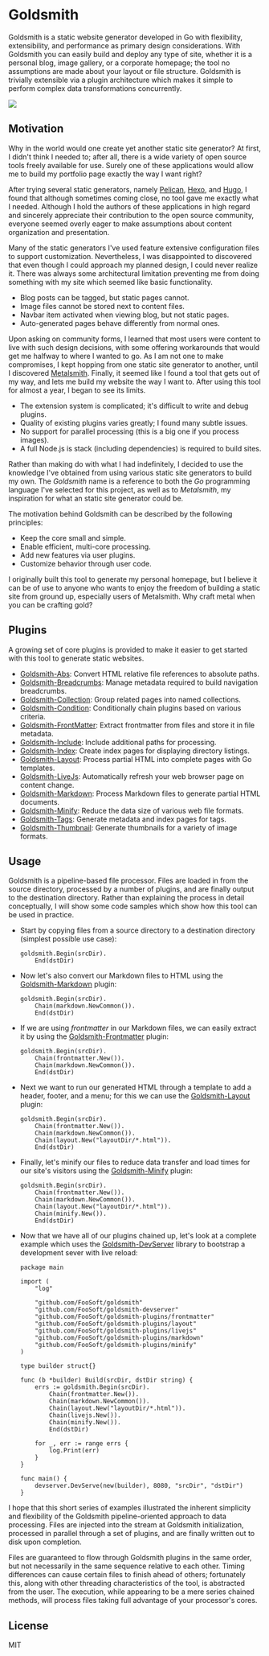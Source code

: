 # Goldsmith #

Goldsmith is a static website generator developed in Go with flexibility, extensibility, and performance as primary
design considerations. With Goldsmith you can easily build and deploy any type of site, whether it is a personal blog,
image gallery, or a corporate homepage; the tool no assumptions are made about your layout or file structure. Goldsmith
is trivially extensible via a plugin architecture which makes it simple to perform complex data transformations
concurrently.

![](https://foosoft.net/projects/goldsmith/img/gold.png)

## Motivation ##

Why in the world would one create yet another static site generator? At first, I didn't think I needed to; after all,
there is a wide variety of open source tools freely available for use. Surely one of these applications would allow me
to build my portfolio page exactly the way I want right?

After trying several static generators, namely [Pelican](http://blog.getpelican.com/), [Hexo](https://hexo.io/), and
[Hugo](https://gohugo.io/), I found that although sometimes coming close, no tool gave me exactly what I needed.
Although I hold the authors of these applications in high regard and sincerely appreciate their contribution to the open
source community, everyone seemed overly eager to make assumptions about content organization and presentation.

Many of the static generators I've used feature extensive configuration files to support customization. Nevertheless, I
was disappointed to discovered that even though I could approach my planned design, I could never realize it. There was
always some architectural limitation preventing me from doing something with my site which seemed like basic
functionality.

*   Blog posts can be tagged, but static pages cannot.
*   Image files cannot be stored next to content files.
*   Navbar item activated when viewing blog, but not static pages.
*   Auto-generated pages behave differently from normal ones.

Upon asking on community forms, I learned that most users were content to live with such design decisions, with some
offering workarounds that would get me halfway to where I wanted to go. As I am not one to make compromises, I kept
hopping from one static site generator to another, until I discovered [Metalsmith](http://www.metalsmith.io/). Finally,
it seemed like I found a tool that gets out of my way, and lets me build my website the way I want to. After using this
tool for almost a year, I began to see its limits.

*   The extension system is complicated; it's difficult to write and debug plugins.
*   Quality of existing plugins varies greatly; I found many subtle issues.
*   No support for parallel processing (this is a big one if you process images).
*   A full Node.js is stack (including dependencies) is required to build sites.

Rather than making do with what I had indefinitely, I decided to use the knowledge I've obtained from using various
static site generators to build my own. The *Goldsmith* name is a reference to both the *Go* programming language I've
selected for this project, as well as to *Metalsmith*, my inspiration for what an static site generator could be.

The motivation behind Goldsmith can be described by the following principles:

*   Keep the core small and simple.
*   Enable efficient, multi-core processing.
*   Add new features via user plugins.
*   Customize behavior through user code.

I originally built this tool to generate my personal homepage, but I believe it can be of use to anyone who wants to
enjoy the freedom of building a static site from ground up, especially users of Metalsmith. Why craft metal when you can
be crafting gold?

## Plugins ##

A growing set of core plugins is provided to make it easier to get started with this tool to generate static websites.

*   [Goldsmith-Abs](https://foosoft.net/projects/goldsmith/abs/): Convert HTML relative file references to absolute paths.
*   [Goldsmith-Breadcrumbs](https://foosoft.net/projects/goldsmith/breadcrumbs/): Manage metadata required to build navigation breadcrumbs.
*   [Goldsmith-Collection](https://foosoft.net/projects/goldsmith/collection/): Group related pages into named collections.
*   [Goldsmith-Condition](https://foosoft.net/projects/goldsmith/condition/): Conditionally chain plugins based on various criteria.
*   [Goldsmith-FrontMatter](https://foosoft.net/projects/goldsmith/frontmatter/): Extract frontmatter from files and store it in file metadata.
*   [Goldsmith-Include](https://foosoft.net/projects/goldsmith/include/): Include additional paths for processing.
*   [Goldsmith-Index](https://foosoft.net/projects/goldsmith/index/): Create index pages for displaying directory listings.
*   [Goldsmith-Layout](https://foosoft.net/projects/goldsmith/layout/): Process partial HTML into complete pages with Go templates.
*   [Goldsmith-LiveJs](https://foosoft.net/projects/goldsmith/livejs/): Automatically refresh your web browser page on content change.
*   [Goldsmith-Markdown](https://foosoft.net/projects/goldsmith/markdown/): Process Markdown files to generate partial HTML documents.
*   [Goldsmith-Minify](https://foosoft.net/projects/goldsmith/minify/): Reduce the data size of various web file formats.
*   [Goldsmith-Tags](https://foosoft.net/projects/goldsmith/tags/): Generate metadata and index pages for tags.
*   [Goldsmith-Thumbnail](https://foosoft.net/projects/goldsmith/thumbnail/): Generate thumbnails for a variety of image formats.

## Usage ##

Goldsmith is a pipeline-based file processor. Files are loaded in from the source directory, processed by a number of
plugins, and are finally output to the destination directory. Rather than explaining the process in detail conceptually,
I will show some code samples which show how this tool can be used in practice.

*   Start by copying files from a source directory to a destination directory (simplest possible use case):

    ```
    goldsmith.Begin(srcDir).
        End(dstDir)
    ```

*   Now let's also convert our Markdown files to HTML using the [Goldsmith-Markdown](https://foosoft.net/projects/goldsmith-plugins/markdown)
    plugin:

    ```
    goldsmith.Begin(srcDir).
        Chain(markdown.NewCommon()).
        End(dstDir)
    ```

*   If we are using *frontmatter* in our Markdown files, we can easily extract it by using the
    [Goldsmith-Frontmatter](https://foosoft.net/projects/goldsmith-plugins/frontmatter) plugin:

    ```
    goldsmith.Begin(srcDir).
		Chain(frontmatter.New()).
        Chain(markdown.NewCommon()).
        End(dstDir)
    ```

*   Next we want to run our generated HTML through a template to add a header, footer, and a menu; for this we can use
    the [Goldsmith-Layout](https://foosoft.net/projects/goldsmith-plugins/layout) plugin:

    ```
    goldsmith.Begin(srcDir).
		Chain(frontmatter.New()).
        Chain(markdown.NewCommon()).
        Chain(layout.New("layoutDir/*.html")).
        End(dstDir)
    ```

*   Finally, let's minify our files to reduce data transfer and load times for our site's visitors using the
    [Goldsmith-Minify](https://foosoft.net/projects/goldsmith-plugins/minify) plugin:

    ```
    goldsmith.Begin(srcDir).
		Chain(frontmatter.New()).
        Chain(markdown.NewCommon()).
        Chain(layout.New("layoutDir/*.html")).
		Chain(minify.New()).
        End(dstDir)
    ```

*   Now that we have all of our plugins chained up, let's look at a complete example which uses the
    [Goldsmith-DevServer](https://foosoft.net/projects/goldsmith-devserver) library to bootstrap a development sever with live reload:

    ```
    package main

    import (
        "log"

        "github.com/FooSoft/goldsmith"
        "github.com/FooSoft/goldsmith-devserver"
        "github.com/FooSoft/goldsmith-plugins/frontmatter"
        "github.com/FooSoft/goldsmith-plugins/layout"
        "github.com/FooSoft/goldsmith-plugins/livejs"
        "github.com/FooSoft/goldsmith-plugins/markdown"
        "github.com/FooSoft/goldsmith-plugins/minify"
    )

    type builder struct{}

    func (b *builder) Build(srcDir, dstDir string) {
        errs := goldsmith.Begin(srcDir).
            Chain(frontmatter.New()).
            Chain(markdown.NewCommon()).
            Chain(layout.New("layoutDir/*.html")).
            Chain(livejs.New()).
            Chain(minify.New()).
            End(dstDir)

        for _, err := range errs {
            log.Print(err)
        }
    }

    func main() {
        devserver.DevServe(new(builder), 8080, "srcDir", "dstDir")
    }
    ```

I hope that this short series of examples illustrated the inherent simplicity and flexibility of the Goldsmith
pipeline-oriented approach to data processing. Files are injected into the stream at Goldsmith initialization, processed
in parallel through a set of plugins, and are finally written out to disk upon completion.

Files are guaranteed to flow through Goldsmith plugins in the same order, but not necessarily in the same sequence
relative to each other. Timing differences can cause certain files to finish ahead of others; fortunately this, along
with other threading characteristics of the tool, is abstracted from the user. The execution, while appearing to be a
mere series chained methods, will process files taking full advantage of your processor's cores.

## License ##

MIT
